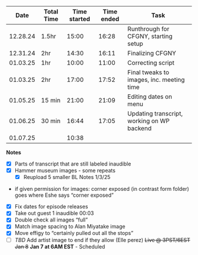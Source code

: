 
| Date     | Total Time | Time started | Time ended | Task                                       |
| -------- | ---------- | ------------ | ---------- | ------------------------------------------ |
| 12.28.24 | 1.5hr      | 15:00        | 16:28      | Runthrough for CFGNY, starting setup       |
| 12.31.24 | 2hr        | 14:30        | 16:11      | Finalizing CFGNY                           |
| 01.03.25 | 1hr        | 10:00        | 11:00      | Correcting script                          |
| 01.03.25 | 2hr        | 17:00        | 17:52      | Final tweaks to images, inc. meeting time  |
| 01.05.25 | 15 min     | 21:00        | 21:09      | Editing dates on menu                      |
| 01.06.25 | 30 min     | 16:44        | 17:05      | Updating transcript, working on WP backend |
| 01.07.25 |            | 10:38        |            |                                            |
**Notes**
- [x] Parts of transcript that are still labeled inaudible
- [x] Hammer museum images - some repeats
	- [x] Reupload 5 smaller
BL Notes 1/3/25
- if given permission for images: corner exposed (in contrast form folder) goes where Eshe says “corner exposed” 
- [X] Fix dates for episode releases
- [X] Take out guest 1 inaudible 00:03
- [X] Double check all images “full”
- [x] Match image spacing to Alan Miyatake image
- [X] Move effigy to “certainly pulled out all the stops” 
- [ ] *TBD* Add artist image to end if they allow (Elle perez)
~~Live @ 3PST/6EST Jan 8~~ **Jan 7 at 6AM EST** - Scheduled